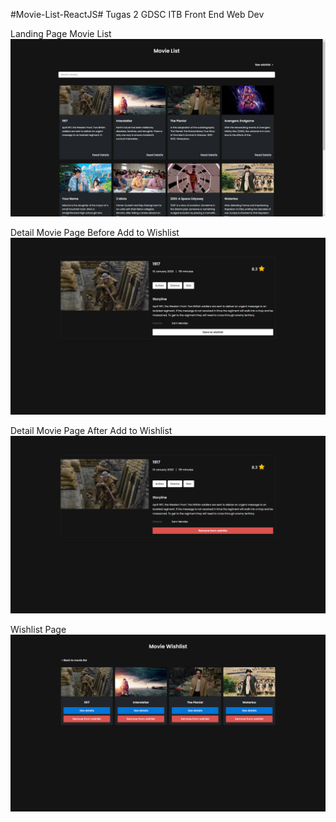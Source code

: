 #Movie-List-ReactJS#
Tugas 2 GDSC ITB Front End Web Dev

Landing Page Movie List 
![Halaman Daftar Movie](screenshots/Landing.png)

Detail Movie Page Before Add to Wishlist
![Halaman Detail Movie Before Add](screenshots/Detailmovie'.png)

Detail Movie Page After Add to Wishlist
![Halaman Detail Movie After Add](screenshots/Detail2.png)

Wishlist Page
![Halaman Wishlist](screenshots/Wishlist.png)
